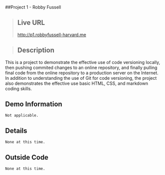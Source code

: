 ##Project 1 - Robby Fussell
>## Live URL
><http://p1.robbyfussell-harvard.me>

>## Description
This is a project to demonstrate the effective use of code versioning locally, then pushing commited changes to an online repository, and finally pulling final code from the online repository to a production server on the Internet.  In addition to understanding the use of Git for code versioning, the project also demonstrates the effective use basic HTML, CSS, and markdown coding skills.

## Demo Information
    Not applicable.
## Details
    None at this time.
## Outside Code
    None at this time.